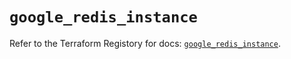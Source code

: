 # `google_redis_instance`

Refer to the Terraform Registory for docs: [`google_redis_instance`](https://registry.terraform.io/providers/hashicorp/google-beta/4.76.0/docs/resources/google_redis_instance).
